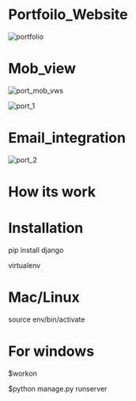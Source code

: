 # Portfoilo_Website

![portfolio](https://user-images.githubusercontent.com/108901697/187548086-d1608033-4985-4132-8139-cb7df0463904.png)

# Mob_view
![port_mob_vws](https://user-images.githubusercontent.com/108901697/187548279-757d7a1b-a017-47e5-8eb3-f0565ce3d4d6.png)

![port_1](https://user-images.githubusercontent.com/108901697/187548636-62de1bae-a000-4025-8b94-c99d909c8259.png)

# Email_integration
![port_2](https://user-images.githubusercontent.com/108901697/187548699-62d70ba7-6e57-4e52-9a73-d034a91d5fc4.png)
# How its work


# Installation

pip install django

virtualenv

# Mac/Linux
source env/bin/activate

# For windows

$workon

$python manage.py runserver



